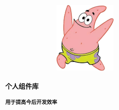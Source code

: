 

<p align="center">
  <a href="https://github.com/NidhoggDJoking" target="_blank">
    <img width="180" src="https://github.com/NidhoggDJoking/VueCli/blob/master/src/image/Logo/Resource.png" alt="logo">
  </a>
</p>

## 个人组件库

### 用于提高今后开发效率
